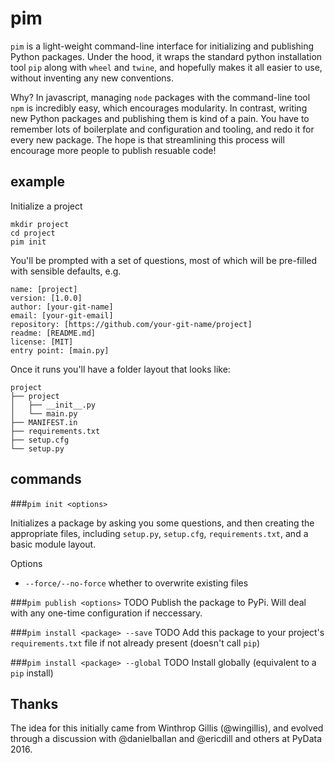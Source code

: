 # pim

`pim` is a light-weight command-line interface for initializing and publishing Python packages. Under the hood, it wraps the standard python installation tool `pip` along with `wheel` and `twine`, and hopefully makes it all easier to use, without inventing any new conventions.

Why? In javascript, managing `node` packages with the command-line tool `npm` is incredibly easy, which encourages modularity. In contrast, writing new Python packages and publishing them is kind of a pain. You have to remember lots of boilerplate and configuration and tooling, and redo it for every new package. The hope is that streamlining this process will encourage more people to publish resuable code! 

## example

Initialize a project
```
mkdir project
cd project
pim init
```

You'll be prompted with a set of questions, most of which will be pre-filled with sensible defaults, e.g.

```
name: [project]
version: [1.0.0]
author: [your-git-name]
email: [your-git-email]
repository: [https://github.com/your-git-name/project]
readme: [README.md]
license: [MIT]
entry point: [main.py]
```

Once it runs you'll have a folder layout that looks like:
```
project
├── project
│   ├── __init__.py
│   └── main.py
├── MANIFEST.in
├── requirements.txt
├── setup.cfg
└── setup.py
```

## commands

###`pim init <options>`

Initializes a package by asking you some questions, and then creating the appropriate files, including `setup.py`, `setup.cfg`, `requirements.txt`, and a basic module layout.

Options
- `--force/--no-force` whether to overwrite existing files

###`pim publish <options>`
TODO Publish the package to PyPi. Will deal with any one-time configuration if neccessary.

###`pim install <package> --save`
TODO Add this package to your project's `requirements.txt` file if not already present (doesn't call `pip`)

###`pim install <package> --global`
TODO Install globally (equivalent to a `pip` install)

## Thanks

The idea for this initially came from Winthrop Gillis (@wingillis), and evolved through a discussion with @danielballan and @ericdill and others at PyData 2016.
